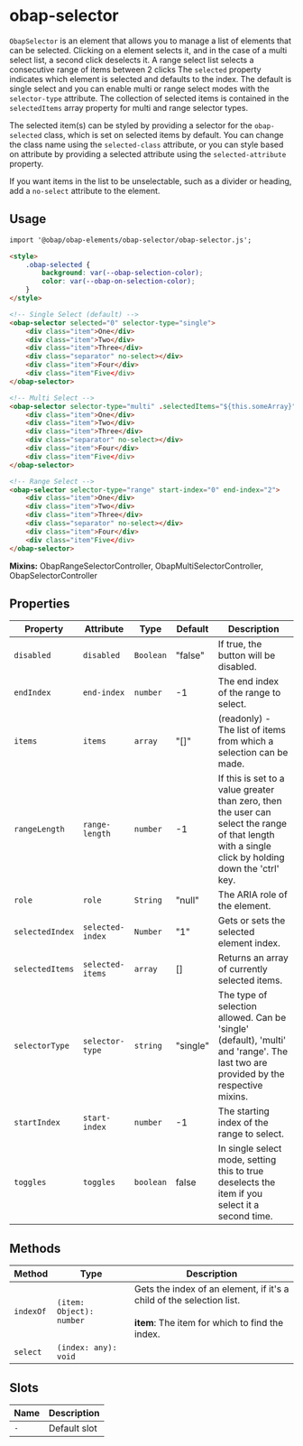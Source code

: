# obap-selector

`ObapSelector` is an element that allows you to manage a list of elements that can be selected. Clicking on a element selects it, and in the case of a multi select list, a second click deselects it. A range select list selects a consecutive range of items between 2 clicks  The `selected` property indicates which element is selected and defaults to the index. The default is single select and you can enable multi or range select modes with the `selector-type` attribute. The collection of selected items is contained in the `selectedItems` array property for multi and range selector types.

The selected item(s) can be styled by providing a selector for the `obap-selected` class, which is set on selected items by default. You can change the class name using the `selected-class` attribute, or you can style based on attribute by providing a selected attribute using the `selected-attribute` property.

If you want items in the list to be unselectable, such as a divider or heading, add a `no-select` attribute to the element.

## Usage

```html
import '@obap/obap-elements/obap-selector/obap-selector.js';

<style>
    .obap-selected {
        background: var(--obap-selection-color);
        color: var(--obap-on-selection-color);
    }
</style>

<!-- Single Select (default) -->
<obap-selector selected="0" selector-type="single">
    <div class="item">One</div>
    <div class="item">Two</div>
    <div class="item">Three</div>
    <div class="separator" no-select></div>
    <div class="item">Four</div>
    <div class="item"Five</div>
</obap-selector>

<!-- Multi Select -->
<obap-selector selector-type="multi" .selectedItems="${this.someArray}">
    <div class="item">One</div>
    <div class="item">Two</div>
    <div class="item">Three</div>
    <div class="separator" no-select></div>
    <div class="item">Four</div>
    <div class="item"Five</div>
</obap-selector>

<!-- Range Select -->
<obap-selector selector-type="range" start-index="0" end-index="2">
    <div class="item">One</div>
    <div class="item">Two</div>
    <div class="item">Three</div>
    <div class="separator" no-select></div>
    <div class="item">Four</div>
    <div class="item"Five</div>
</obap-selector>
```

**Mixins:** ObapRangeSelectorController, ObapMultiSelectorController, ObapSelectorController

## Properties

| Property        | Attribute        | Type      | Default  | Description                                      |
|-----------------|------------------|-----------|----------|--------------------------------------------------|
| `disabled`      | `disabled`       | `Boolean` | "false"  | If true, the button will be disabled.            |
| `endIndex`      | `end-index`      | `number`  | -1       | The end index of the range to select.            |
| `items`         | `items`          | `array`   | "[]"     | (readonly) - The list of items from which a selection can be made. |
| `rangeLength`   | `range-length`   | `number`  | -1       | If this is set to a value greater than zero, then the user can select the range of that length with a single click by holding down the 'ctrl' key. |
| `role`          | `role`           | `String`  | "null"   | The ARIA role of the element.                    |
| `selectedIndex` | `selected-index` | `Number`  | "1"      | Gets or sets the selected element index.         |
| `selectedItems` | `selected-items` | `array`   | []       | Returns an array of currently selected items.    |
| `selectorType`  | `selector-type`  | `string`  | "single" | The type of selection allowed. Can be 'single' (default), 'multi' and 'range'. The last two are provided by the respective mixins. |
| `startIndex`    | `start-index`    | `number`  | -1       | The starting index of the range to select.       |
| `toggles`       | `toggles`        | `boolean` | false    | In single select mode, setting this to true deselects the item if you select it a second time. |

## Methods

| Method    | Type                     | Description                                      |
|-----------|--------------------------|--------------------------------------------------|
| `indexOf` | `(item: Object): number` | Gets the index of an element, if it's a child of the selection list.<br /><br />**item**: The item for which to find the index. |
| `select`  | `(index: any): void`     |                                                  |

## Slots

| Name | Description  |
|------|--------------|
| `-`  | Default slot |
